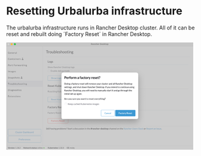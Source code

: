 # Resetting Urbalurba infrastructure

The urbalurba infrastructure runs in Rancher Desktop cluster. All of it can be reset and rebuilt doing ´Factory Reset´ in Rancher Desktop.

![Factory Reset in Rancher Desktop](images/reset-urbalurba-infrastructure.png)

